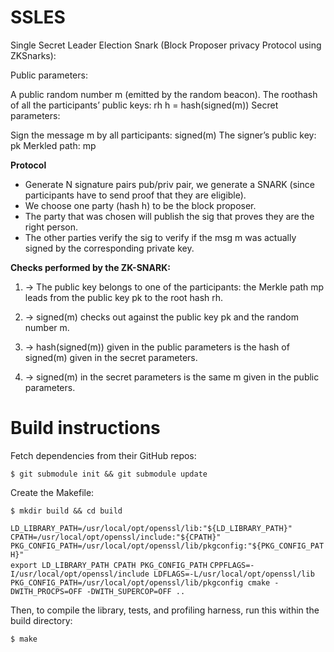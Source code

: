 # SSLES
Single Secret Leader Election Snark (Block Proposer privacy Protocol using ZKSnarks):


Public parameters:

A public random number m (emitted by the random beacon).
The roothash of all the participants’ public keys: rh
h = hash(signed(m))
Secret parameters:

Sign the message m by all participants: signed(m)
The signer’s public key: pk
Merkled path: mp

**Protocol**
- Generate N signature pairs pub/priv pair, we generate a SNARK (since participants have to send proof that they are eligible). 
- We choose one party (hash h) to be the block proposer.
- The party that was chosen will publish the sig that proves they are the right person.
- The other parties verify the sig to verify if  the msg m was actually signed by the corresponding private key.


**Checks performed by the ZK-SNARK:**
1. → The public key belongs to one of the participants: the Merkle path mp leads from the public key pk to the root hash rh.

2. → signed(m) checks out against the public key pk and the random number m. 

3. → hash(signed(m)) given in the public parameters is the hash of signed(m) given in the secret parameters.

4. → signed(m) in the secret parameters is the same m given in the public parameters.




# Build instructions

Fetch dependencies from their GitHub repos:

``$ git submodule init && git submodule update``

Create the Makefile:

``$ mkdir build && cd build``

   ``LD_LIBRARY_PATH=/usr/local/opt/openssl/lib:"${LD_LIBRARY_PATH}"  ``              
      ``CPATH=/usr/local/opt/openssl/include:"${CPATH}"   ``                                
     `` PKG_CONFIG_PATH=/usr/local/opt/openssl/lib/pkgconfig:"${PKG_CONFIG_PATH}" ``      
     `` export LD_LIBRARY_PATH CPATH PKG_CONFIG_PATH `` 
      ``CPPFLAGS=-I/usr/local/opt/openssl/include LDFLAGS=-L/usr/local/opt/openssl/lib``
      ``PKG_CONFIG_PATH=/usr/local/opt/openssl/lib/pkgconfig cmake -DWITH_PROCPS=OFF -DWITH_SUPERCOP=OFF ..``


  Then, to compile the library, tests, and profiling harness, run this within the build directory:

``$ make``

